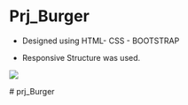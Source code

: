 # Prj_Burger

- Designed using HTML- CSS - BOOTSTRAP

- Responsive Structure was used.

<img src="burger_gif.mp4"/>

#   p r j _ B u r g e r  
 